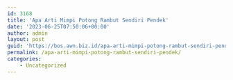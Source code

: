```yaml
---
id: 3168
title: 'Apa Arti Mimpi Potong Rambut Sendiri Pendek'
date: '2023-06-25T07:50:06+00:00'
author: admin
layout: post
guid: 'https://bos.awn.biz.id/apa-arti-mimpi-potong-rambut-sendiri-pendek/'
permalink: /apa-arti-mimpi-potong-rambut-sendiri-pendek/
categories:
    - Uncategorized
---
```


